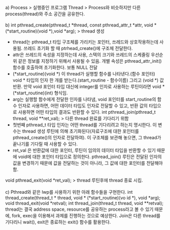 a) Process > 실행중인 프로그램
Thread > Process와 비슷하지만 다른 process(thread)와 주소 공간을 공유한다. <br><br>
b)
int pthread_create(pthread_t *thread, const pthread_attr_t *attr, 
void *(*start_routine)(void *),void *arg);  >  thread 생성

-	thread는 pthread_t 타입 구조체를 가리키는 포인터, 쓰레드와 상호작용하는데 사용됨. 쓰레드 초기화 할 때 ptrhead_create()에 구조체 전달한다.
-	attr은 쓰레드의 속성을 지정하는데 사용, 스택의 크기와 쓰레드의 스케줄링 우선순위 같은 정보를 지정하기 위해서 사용될 수 있음. 개별 속성은 pthread_attr_init() 함수를 호출하여 초기화한다. 보통 NULL 전달
-	(*start_routine)(void *) 이 thread가 실행할 함수를 나타낸다.(함수 포인터) void * 타입의 인자 한 개를 받는다.(start_routine - 함수이름) 그리고 (void *) 값 반환. 만약 void 포인터 타입 대신에 integer를 인자로 사용하는 루틴이라면 void * (*start_routine)(int) 형식임.
-	arg는 실행할 함수에게 전달한 인자를 나타냄,  void 포인터를 start_routine의 함수 인자로 사용하면, 어떤 데이터 타입도 인자로 전달할 수 있고, 반환 값의 타입으로 사용하면 어떤 타입의 결과도 반환할 수 있다.
int pthread_join(pthread_t thread, void **ret_val);  >  다른 thread 완료를 기다리기 위함
-	첫번째 pthread_t 타입 인자는 어떤 thread를 기다리려고 하는지 명시한다. 이 변수는 thread 생성 루틴에 의해 초기화된다(자료구조에 대한 포인터를 pthread_create()의 인자로 전달하여). 이 구조체를 보관해 놓으면, 그 thread가 끝나기를 기다릴 때 사용할 수 있다.
-	ret_val 은 반환값에 대한 포인터, 루틴이 임의의 데이터 타입을 반환할 수 있기 때문에 void에 대한 포인터 타입으로 정의한다. pthread_join() 루틴은 전달된 인자의 값을 변경하기 때문에 값을 전달하는 것이 아니라, 그 값에 대한 포인터를 전달해야 함.

void pthread_exit(void *ret_val);  >  thread 루틴후에 thread 종료 시킴.
<br><br>
c) Pthread와 같은 lwp를 사용하기 위한 아래 함수들을 구현한다.
int thread_create(thread_t * thread, void * (*start_routine)(vo
id *), void *arg);
void thread_exit(void *retval);
int thread_join(thread_t thread, void **retval);
thread는 결국 address space, resource를 공유하는 process라고 볼 수 있기 때문에, fork, exec을 이용해서 과제를 진행하는 것으로 예상한다.
Join은 다른 thread를 기다리니 wait(), exit은 종료하는 exit() 함수를 활용한다.

